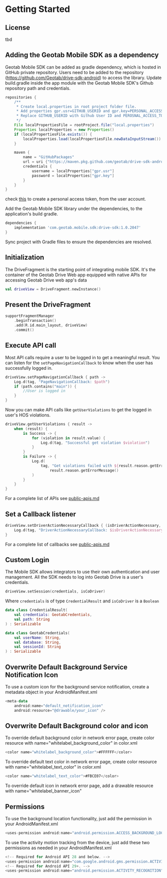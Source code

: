 # Getting Started 

## License

tbd  

## Adding the Geotab Mobile SDK as a dependency  
Geotab Mobile SDK can be added as gradle dependency, which is hosted in GitHub private repository. Users need to be added to the repository (https://github.com/Geotab/drive-sdk-android) to access the library.
Update build.gradle inside the app module with the Geotab Mobile SDK's Github repository path and credentials.

``` Groovy
repositories {
    /**
     * Create local.properties in root project folder file.
     * Add properties gpr.usr=GITHUB_USERID and gpr.key=PERSONAL_ACCESS_TOKEN.
     * Replace GITHUB_USERID with Github User ID and PEROSNAL_ACCESS_TOKEN with a personal access token for this user.
     */
    File localPropertiesFile = rootProject.file("local.properties")
    Properties localProperties = new Properties()
    if (localPropertiesFile.exists()) {
        localProperties.load(localPropertiesFile.newDataInputStream())
    }

    maven {
        name = "GitHubPackages"
        url = uri {"https://maven.pkg.github.com/geotab/drive-sdk-android"}
        credentials {
            username = localProperties["gpr.usr"]
            password = localProperties["gpr.key"]
        }
    }
}
```
check [this](https://docs.github.com/en/github/authenticating-to-github/keeping-your-account-and-data-secure/creating-a-personal-access-token#creating-a-token) to create a personal access token, from the user account.

Add the Geotab Mobile SDK library under the dependencies, to the application's build gradle.
``` Groovy
dependencies {
    implementation 'com.geotab.mobile.sdk:drive-sdk:1.0.2047'
}
```
Sync project with Gradle files to ensure the dependencies are resolved.

## Initialization

The DriveFragment is the starting point of integrating mobile SDK. It's the container of the Geotab Drive Web app equipped with native APIs for accessing Geotab Drive web app's data
```kotlin
val driveView = DriveFragment.newInstance()  
```

## Present the DriveFragment

```kotlin
supportFragmentManager
    .beginTransaction()
    .add(R.id.main_layout, driveView)
    .commit()
```
## Execute API call

Most API calls require a user to be logged in to get a meaningful result.  You can listen for the `setPageNavigationCallback` to know when the user has successfully logged in.
```kotlin
driveView.setPageNavigationCallback { path ->
    Log.d(tag, "PageNavigationCallback: $path")
    if (path.contains("main")) {
        //User is logged in
    }
}
```
Now you can make API calls like `getUserViolations` to get the logged in user's HOS violations. 
```kotlin
driveView.getUserViolations { result ->
    when (result) {
        is Success -> {
            for (violation in result.value) {
                Log.d(tag, "Successful get violation $violation")
            }
        }
        is Failure -> {
            Log.d(
                tag, "Get violations failed with ${result.reason.getErrorCode()}," +
                    result.reason.getErrorMessage()
            )
        }
    }
}
```  

For a complete list of APIs see [public-apis.md](./public-apis.md)

## Set a Callback listener
```kotlin
driveView.setDriverActionNecessaryCallback { (isDriverActionNecessary, driverActionType) ->
    Log.d(tag, "DriverActionNecessaryCallback: $isDriverActionNecessary, $driverActionType ")
}
```

For a complete list of callbacks see [public-apis.md](./public-apis.md)
## Custom Login

The Mobile SDK allows integrators to use their own authentication and user management. All the SDK needs to log into Geotab Drive is a user's credentials.

```kotlin
driveView.setSession(credentials, isCoDriver)
```
Where `credentials` is of type `CredentialResult` and `isCoDriver` is a `Boolean`
```kotlin
data class CredentialResult(
    val credentials: GeotabCredentials,
    val path: String
) : Serializable

data class GeotabCredentials(
    val userName: String,
    val database: String,
    val sessionId: String
) : Serializable
``` 

## Overwrite Default Background Service Notification Icon

To use a custom icon for the background service notification, create a metadata object in your AndroidManifest.xml
```kotlin
<meta-data
    android:name="default_notification_icon"
    android:resource="@drawable/your_icon" />
```

## Overwrite Default Background color and icon

To override default background color in network error page, create color resource with name="whitelabel_background_color" in color.xml
```kotlin
<color name="whitelabel_background_color">#FFFFFF</color>
```
To override default text color in network error page, create color resource with name="whitelabel_text_color" in color.xml
```kotlin
<color name="whitelabel_text_color">#FBCE07</color>
```
To override default icon in network error page, add a drawable resource with name="whitelabel_banner_icon"

## Permissions

To use the background location functionality, just add the permission in your AndroidManifest.xml

```kotlin
<uses-permission android:name="android.permission.ACCESS_BACKGROUND_LOCATION" />
```

To use the activity motion tracking from the device, just add these two permissions as needed in your AndroidManifest.xml

```kotlin
<!-- Required for Android API 28 and below. -->
<uses-permission android:name="com.google.android.gms.permission.ACTIVITY_RECOGNITION" />
<!-- Required for Android API 29+. -->
<uses-permission android:name="android.permission.ACTIVITY_RECOGNITION" />
```